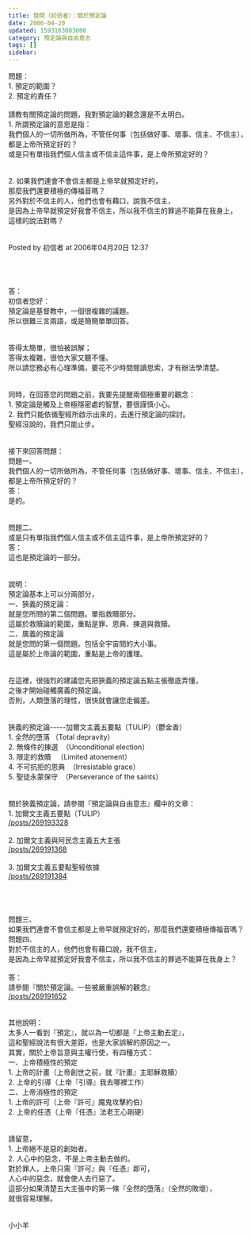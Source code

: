 ```yaml
---
title: 發問（初信者）：關於預定論
date: 2006-04-20
updated: 1593163083000
category: 預定論與自由意志
tags: []
sidebar: 
---
```


<div>問題：</div>
<div>1. 預定的範圍？</div>
<div>2. 預定的責任？</div>
<div> </div>
<div>請教有關預定論的問題，我對預定論的觀念還是不太明白。</div>
<div>1.<span style="white-space:pre"> </span>所謂預定論的意思是指：</div>
<div>我們個人的一切所做所為，不管任何事（包括做好事、壞事、信主、不信主），</div>
<div>都是上帝所預定好的？</div>
<div>或是只有單指我們個人信主或不信主這件事，是上帝所預定好的？</div>
<div> </div>
<div> </div>
<div>2.<span style="white-space:pre"> </span>如果我們連會不會信主都是上帝早就預定好的，</div>
<div>那麼我們還要積極的傳福音嗎？</div>
<div>另外對於不信主的人，他們也會有藉口，說我不信主，</div>
<div>是因為上帝早就預定好我會不信主，所以我不信主的罪過不能算在我身上，</div>
<div>這樣的說法對嗎？</div>
<div> </div>
<div> </div>
<div>Posted by 初信者 at 2006年04月20日 12:37</div>
<div> </div>
<div> </div>
<div> </div>
<div> </div>
<div>答：</div>
<div>初信者您好：</div>
<div>預定論是基督教中，一個很複雜的議題。</div>
<div>所以很難三言兩語，或是簡簡單單回答。</div>
<div> </div>
<div> </div>
<div>答得太簡單，很怕被誤解；</div>
<div>答得太複雜，很怕大家又聽不懂。</div>
<div>所以請您務必有心理準備，要花不少時間閱讀思索，才有辦法學清楚。</div>
<div> </div>
<div> </div>
<div>同時，在回答您的問題之前，我要先提醒兩個極重要的觀念：</div>
<div>1. 預定論是觸及上帝極隱密處的智慧，要很謹慎小心。</div>
<div>2. 我們只能依循聖經所啟示出來的，去進行預定論的探討。</div>
<div>聖經沒說的，我們只能止步。</div>
<div> </div>
<div> </div>
<div>接下來回答問題：</div>
<div>問題一、</div>
<div>我們個人的一切所做所為，不管任何事（包括做好事、壞事、信主、不信主），</div>
<div>都是上帝所預定好的？</div>
<div>答：</div>
<div>是的。</div>
<div> </div>
<div> </div>
<div>問題二、</div>
<div>或是只有單指我們個人信主或不信主這件事，是上帝所預定好的？</div>
<div>答：</div>
<div>這也是預定論的一部分。</div>
<div> </div>
<div> </div>
<div>說明：</div>
<div>預定論基本上可以分兩部分，</div>
<div>一、狹義的預定論：</div>
<div>就是您所問的第二個問題。單指救贖部分。</div>
<div>這屬於救贖論的範圍，重點是罪、恩典、揀選與救贖。</div>
<div>二、廣義的預定論</div>
<div>就是您問的第一個問題。包括全宇宙間的大小事。</div>
<div>這是屬於上帝論的範圍，重點是上帝的護理。</div>
<div> </div>
<div> </div>
<div>在這裡，很強烈的建議您先把狹義的預定論五點主張徹底弄懂，</div>
<div>之後才開始碰觸廣義的預定論。</div>
<div>否則，人類墮落的理性，很快就會讓您走偏差。</div>
<div> </div>
<div> </div>
<div>狹義的預定論-----加爾文主義五要點（TULIP）（鬱金香）</div>
<div>1.<span style="white-space:pre"> </span>全然的墮落 （Total depravity）</div>
<div>2.<span style="white-space:pre"> </span>無條件的揀選  （Unconditional election）</div>
<div>3.<span style="white-space:pre"> </span>限定的救贖   （Limited atonement）</div>
<div>4.<span style="white-space:pre"> </span>不可抗拒的恩典  （Irresistable grace）</div>
<div>5.<span style="white-space:pre"> </span>聖徒永蒙保守  （Perseverance of the saints）</div>
<div> </div>
<div> </div>
<div>關於狹義預定論，請參閱『預定論與自由意志』欄中的文章：</div>
<div>1.<span style="white-space:pre"> </span>加爾文主義五要點（TULIP）</div>
<div><a href="/posts/269193328" target="_blank">/posts/269193328</a></div>
<div> </div>
<div>2.<span style="white-space:pre"> </span>加爾文主義與阿民念主義五大主張</div>
<div><a href="/posts/269191368" target="_blank">/posts/269191368</a></div>
<div> </div>
<div>3.<span style="white-space:pre"> </span>加爾文主義五要點聖經依據</div>
<div><a href="/posts/269191384" target="_blank">/posts/269191384</a></div>
<div> </div>
<div> </div>
<div> </div>
<div> </div>
<div>問題三、</div>
<div>如果我們連會不會信主都是上帝早就預定好的，那麼我們還要積極傳福音嗎？</div>
<div>問題四、</div>
<div>對於不信主的人，他們也會有藉口說，我不信主，</div>
<div>是因為上帝早就預定好我會不信主，所以我不信主的罪過不能算在我身上？</div>
<div> </div>
<div>答：</div>
<div>請參閱『關於預定論。一些被嚴重誤解的觀念』</div>
<div><a href="/posts/269191652" target="_blank">/posts/269191652</a></div>
<div> </div>
<div> </div>
<div>其他說明：</div>
<div>太多人一看到『預定』，就以為一切都是『上帝主動去定』，</div>
<div>這和聖經說法有很大差距，也是大家誤解的原因之一。</div>
<div>其實，關於上帝旨意與主權行使，有四種方式：</div>
<div>一、上帝積極性的預定</div>
<div>1. 上帝的計畫（上帝創世之前，就『計畫』主耶穌救贖）</div>
<div>2. 上帝的引導（上帝『引導』我去哪裡工作）</div>
<div>二、上帝消極性的預定</div>
<div>1. 上帝的許可（上帝『許可』魔鬼攻擊約伯）</div>
<div>2. 上帝的任憑（上帝『任憑』法老王心剛硬）</div>
<div> </div>
<div> </div>
<div>請留意，</div>
<div>1. 上帝絕不是惡的創始者。</div>
<div>2. 人心中的惡念，不是上帝主動去做的。</div>
<div>對於罪人，上帝只需『許可』與『任憑』即可，</div>
<div>人心中的惡念，就會使人去行惡了。</div>
<div>這部分如果清楚五大主張中的第一條『全然的墮落』（全然的敗壞），</div>
<div>就很容易理解。</div>
<div> </div>
<div> </div>
<div>小小羊</div>
<div> </div>
<div> </div>
<div> </div>
<div> </div>
<div> </div>
